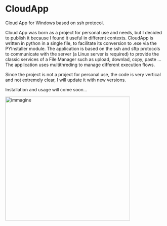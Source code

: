 # CloudApp
Cloud App for Windows based on ssh protocol.

Cloud App was born as a project for personal use and needs, but I decided to publish it because I found it useful in different contexts.
CloudApp is written in python in a single file, to facilitate its conversion to .exe via the PYInstaller module.
The application is based on the ssh and sftp protocols to communicate with the server (a Linux server is required) to provide the classic services of a File Manager such as upload, downlad, copy, paste ...
The application uses multithreding to manage different execution flows.

Since the project is not a project for personal use, the code is very vertical and not extremely clear, I will update it with new versions.


Installation and usage will come soon...

<img width="394" height="393" alt="immagine" src="https://github.com/user-attachments/assets/c151ffdc-6263-4629-88bf-700af6fe2e70" />

